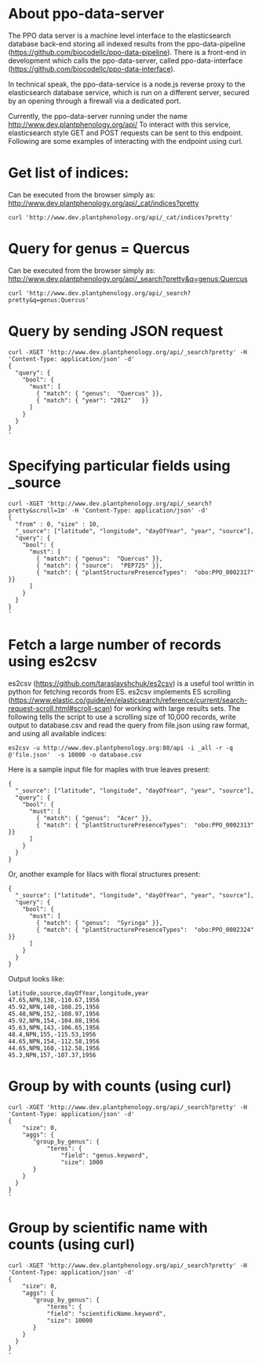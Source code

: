 # About ppo-data-server
The PPO data server is a machine level interface to the elasticsearch database back-end storing all indexed results
from the ppo-data-pipeline (https://github.com/biocodellc/ppo-data-pipeline).  There is a front-end in development
which calls the ppo-data-server, called ppo-data-interface (https://github.com/biocodellc/ppo-data-interface).  

In technical speak, the ppo-data-service is a node.js reverse proxy to the elasticsearch database service, which is run
on a different server, secured by an opening through a firewall via a dedicated port.

Currently, the ppo-data-server running under the name http://www.dev.plantphenology.org/api/
To interact with this service, elasticsearch style GET and POST requests can be sent to this endpoint. 
Following are some examples of interacting with the endpoint using curl.  

# Get list of indices:
Can be executed from the browser simply as: http://www.dev.plantphenology.org/api/_cat/indices?pretty
```
curl 'http://www.dev.plantphenology.org/api/_cat/indices?pretty'
```

# Query for genus = Quercus
Can be executed from the browser simply as: http://www.dev.plantphenology.org/api/_search?pretty&q=genus:Quercus
```
curl 'http://www.dev.plantphenology.org/api/_search?pretty&q=genus:Quercus'
```

# Query by sending JSON request
```
curl -XGET 'http://www.dev.plantphenology.org/api/_search?pretty' -H 'Content-Type: application/json' -d'
{
  "query": {
    "bool": {
      "must": [
        { "match": { "genus":  "Quercus" }},
        { "match": { "year": "2012"   }}
      ]
    }
  }
}
'
```

# Specifying particular fields using _source
```
curl -XGET 'http://www.dev.plantphenology.org/api/_search?pretty&scroll=1m' -H 'Content-Type: application/json' -d'
{
  "from" : 0, "size" : 10,
  "_source": ["latitude", "longitude", "dayOfYear", "year", "source"],
  "query": {
    "bool": {
      "must": [
        { "match": { "genus":  "Quercus" }},
        { "match": { "source":  "PEP725" }},
        { "match": { "plantStructurePresenceTypes":  "obo:PPO_0002317" }}
      ]
    }
  }
}
'
```

# Fetch a large number of records using es2csv

es2csv (https://github.com/taraslayshchuk/es2csv) is a useful tool writtin in python for fetching
records from ES.  es2csv implements ES scrolling (https://www.elastic.co/guide/en/elasticsearch/reference/current/search-request-scroll.html#scroll-scan)
for working with large results sets.  The following tells the script to use a scrolling size of 10,000 records, 
write output to database.csv and read the query from file.json using raw format, and using all available indices:
```
es2csv -u http://www.dev.plantphenology.org:80/api -i _all -r -q @'file.json'  -s 10000 -o database.csv
```

Here is a sample input file  for maples with  true leaves present:

```
{
  "_source": ["latitude", "longitude", "dayOfYear", "year", "source"],
  "query": {
    "bool": {
      "must": [
        { "match": { "genus":  "Acer" }},
        { "match": { "plantStructurePresenceTypes":  "obo:PPO_0002313" }}
      ]
    }
  }
}
```
Or, another example for lilacs with floral structures present:
```
{
  "_source": ["latitude", "longitude", "dayOfYear", "year", "source"],
  "query": {
    "bool": {
      "must": [
        { "match": { "genus":  "Syringa" }},
        { "match": { "plantStructurePresenceTypes":  "obo:PPO_0002324" }}
      ]
    }
  }
}
```
Output looks like:

```
latitude,source,dayOfYear,longitude,year
47.65,NPN,138,-110.67,1956
45.92,NPN,140,-108.25,1956
45.48,NPN,152,-108.97,1956
45.92,NPN,154,-104.08,1956
45.63,NPN,143,-106.65,1956
48.4,NPN,155,-115.53,1956
44.65,NPN,154,-112.58,1956
44.65,NPN,160,-112.58,1956
45.3,NPN,157,-107.37,1956
```

# Group by with counts (using curl)
```
curl -XGET 'http://www.dev.plantphenology.org/api/_search?pretty' -H 'Content-Type: application/json' -d'
{
    "size": 0,
    "aggs": {
       "group_by_genus": {
           "terms": {
               "field": "genus.keyword",
               "size": 1000
       }
    }
  }
}
'
```

# Group by scientific name with counts (using curl)
```
curl -XGET 'http://www.dev.plantphenology.org/api/_search?pretty' -H 'Content-Type: application/json' -d'
{
    "size": 0,
    "aggs": {
       "group_by_genus": {
           "terms": {
	       "field": "scientificName.keyword",
	       "size": 10000
       }
    }
  }
}
'
```
